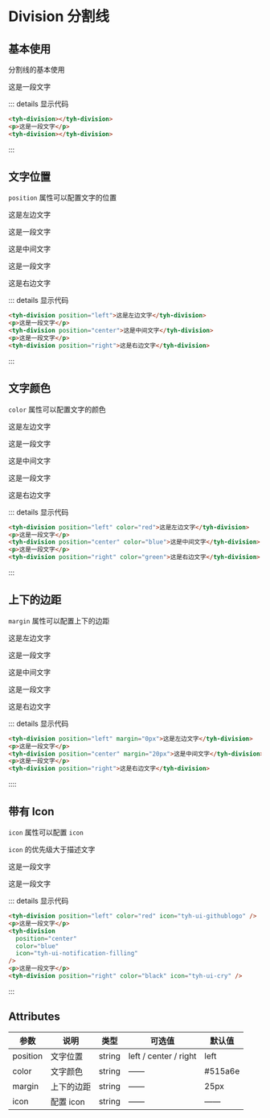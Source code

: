 # Division 分割线

## 基本使用

分割线的基本使用

<tyh-division></tyh-division>

<p>这是一段文字</p>
<tyh-division></tyh-division>

::: details 显示代码

```html
<tyh-division></tyh-division>
<p>这是一段文字</p>
<tyh-division></tyh-division>
```

:::

## 文字位置

`position` 属性可以配置文字的位置

<tyh-division position="left">这是左边文字</tyh-division>

<p>这是一段文字</p>
<tyh-division position="center">这是中间文字</tyh-division>
<p>这是一段文字</p>
<tyh-division position="right">这是右边文字</tyh-division>

::: details 显示代码

```html
<tyh-division position="left">这是左边文字</tyh-division>
<p>这是一段文字</p>
<tyh-division position="center">这是中间文字</tyh-division>
<p>这是一段文字</p>
<tyh-division position="right">这是右边文字</tyh-division>
```

:::

## 文字颜色

`color` 属性可以配置文字的颜色

<tyh-division position="left" color="red">这是左边文字</tyh-division>

<p>这是一段文字</p>
<tyh-division position="center" color="blue">这是中间文字</tyh-division>
<p>这是一段文字</p>
<tyh-division position="right" color="green">这是右边文字</tyh-division>

::: details 显示代码

```html
<tyh-division position="left" color="red">这是左边文字</tyh-division>
<p>这是一段文字</p>
<tyh-division position="center" color="blue">这是中间文字</tyh-division>
<p>这是一段文字</p>
<tyh-division position="right" color="green">这是右边文字</tyh-division>
```

:::

## 上下的边距

`margin` 属性可以配置上下的边距

<tyh-division position="left" margin="0px">这是左边文字</tyh-division>

<p>这是一段文字</p>
<tyh-division position="center" margin="20px">这是中间文字</tyh-division>
<p>这是一段文字</p>
<tyh-division position="right">这是右边文字</tyh-division>

::: details 显示代码

```html
<tyh-division position="left" margin="0px">这是左边文字</tyh-division>
<p>这是一段文字</p>
<tyh-division position="center" margin="20px">这是中间文字</tyh-division>
<p>这是一段文字</p>
<tyh-division position="right">这是右边文字</tyh-division>
```

::::

## 带有 Icon

`icon` 属性可以配置 `icon`

`icon` 的优先级大于描述文字

<tyh-division position="left" color="red" icon="tyh-ui-githublogo" />
<p>这是一段文字</p>
<tyh-division position="center" color="blue" icon="tyh-ui-notification-filling"/>
<p>这是一段文字</p>
<tyh-division position="right" color="black" icon="tyh-ui-cry"/>

::: details 显示代码

```html
<tyh-division position="left" color="red" icon="tyh-ui-githublogo" />
<p>这是一段文字</p>
<tyh-division
  position="center"
  color="blue"
  icon="tyh-ui-notification-filling"
/>
<p>这是一段文字</p>
<tyh-division position="right" color="black" icon="tyh-ui-cry" />
```

:::

## Attributes

| 参数     | 说明       | 类型   | 可选值                | 默认值  |
| -------- | ---------- | ------ | --------------------- | ------- |
| position | 文字位置   | string | left / center / right | left    |
| color    | 文字颜色   | string | ——                    | #515a6e |
| margin   | 上下的边距 | string | ——                    | 25px    |
| icon     | 配置 icon  | string | ——                    | ——      |
